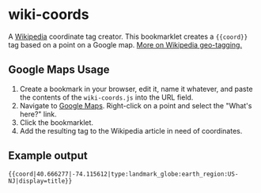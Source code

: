 # wiki-coords

A [Wikipedia](https://en.wikipedia.org/ "Wikipedia") coordinate tag creator. This bookmarklet creates a `{{coord}}` tag based on a point on a Google map. [More on Wikipedia geo-tagging.](https://en.wikipedia.org/wiki/Wikipedia:WikiProject_Geographical_coordinates "Wikipedia geo-tagging")

## Google Maps Usage

1. Create a bookmark in your browser, edit it, name it whatever, and paste the contents of the `wiki-coords.js` into the URL field.
2. Navigate to [Google Maps](https://maps.google.com/ "Google Maps"). Right-click on a point and select the "What's here?" link.
3. Click the bookmarklet.
4. Add the resulting tag to the Wikipedia article in need of coordinates.

## Example output

`{{coord|40.666277|-74.115612|type:landmark_globe:earth_region:US-NJ|display=title}}`

